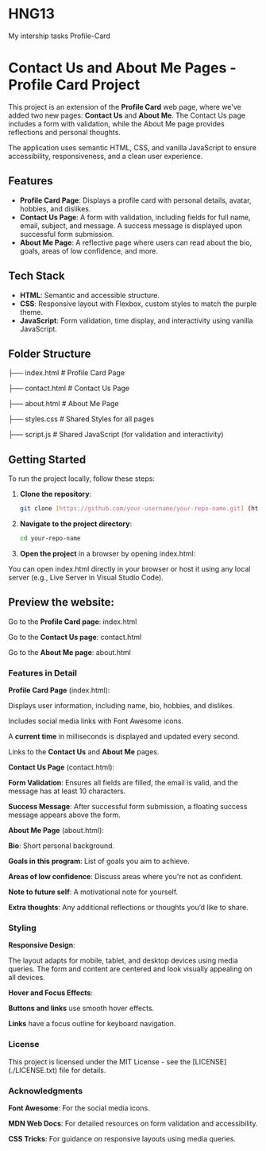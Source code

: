 # HNG13
My intership tasks
Profile-Card

# Contact Us and About Me Pages - Profile Card Project

This project is an extension of the **Profile Card** web page, where we've added two new pages: **Contact Us** and **About Me**. The Contact Us page includes a form with validation, while the About Me page provides reflections and personal thoughts.

The application uses semantic HTML, CSS, and vanilla JavaScript to ensure accessibility, responsiveness, and a clean user experience.

## Features

- **Profile Card Page**: Displays a profile card with personal details, avatar, hobbies, and dislikes.
- **Contact Us Page**: A form with validation, including fields for full name, email, subject, and message. A success message is displayed upon successful form submission.
- **About Me Page**: A reflective page where users can read about the bio, goals, areas of low confidence, and more.

## Tech Stack

- **HTML**: Semantic and accessible structure.
- **CSS**: Responsive layout with Flexbox, custom styles to match the purple theme.
- **JavaScript**: Form validation, time display, and interactivity using vanilla JavaScript.

## Folder Structure

├── index.html # Profile Card Page

├── contact.html # Contact Us Page

├── about.html # About Me Page

├── styles.css # Shared Styles for all pages

├── script.js # Shared JavaScript (for validation and interactivity)

## Getting Started

To run the project locally, follow these steps:

1. **Clone the repository**:

   ```bash
   git clone [https://github.com/your-username/your-repo-name.git] (https://github.com/Holupeter/HNG13.git)

2. **Navigate to the project directory**:

   ```bash
   cd your-repo-name
   
4. **Open the project** in a browser by opening index.html:

You can open index.html directly in your browser or host it using any local server (e.g., Live Server in Visual Studio Code).

## Preview the website:

Go to the **Profile Card page**: index.html

Go to the **Contact Us page**: contact.html

Go to the **About Me page**: about.html

### Features in Detail

**Profile Card Page** (index.html):

Displays user information, including name, bio, hobbies, and dislikes.

Includes social media links with Font Awesome icons.

A **current time** in milliseconds is displayed and updated every second.

Links to the **Contact Us** and **About Me** pages.

**Contact Us Page** (contact.html):

**Form Validation**: Ensures all fields are filled, the email is valid, and the message has at least 10 characters.

**Success Message**: After successful form submission, a floating success message appears above the form.

**About Me Page** (about.html):

**Bio**: Short personal background.

**Goals in this program**: List of goals you aim to achieve.

**Areas of low confidence**: Discuss areas where you're not as confident.

**Note to future self**: A motivational note for yourself.

**Extra thoughts**: Any additional reflections or thoughts you’d like to share.

### Styling

**Responsive Design**:

The layout adapts for mobile, tablet, and desktop devices using media queries. The form and content are centered and look visually appealing on all devices.

**Hover and Focus Effects**:

**Buttons and links** use smooth hover effects.

**Links** have a focus outline for keyboard navigation.

### License

This project is licensed under the MIT License - see the [LICENSE] (./LICENSE.txt) file for details.

### Acknowledgments

**Font Awesome**: For the social media icons.

**MDN Web Docs**: For detailed resources on form validation and accessibility.

**CSS Tricks**: For guidance on responsive layouts using media queries.

